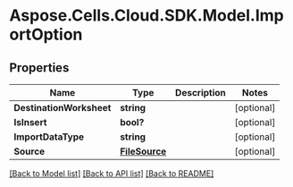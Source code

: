 # Aspose.Cells.Cloud.SDK.Model.ImportOption
## Properties

Name | Type | Description | Notes
------------ | ------------- | ------------- | -------------
**DestinationWorksheet** | **string** |  | [optional] 
**IsInsert** | **bool?** |  | [optional] 
**ImportDataType** | **string** |  | [optional] 
**Source** | [**FileSource**](FileSource.md) |  | [optional] 

[[Back to Model list]](../README.md#documentation-for-models) [[Back to API list]](../README.md#documentation-for-api-endpoints) [[Back to README]](../README.md)

